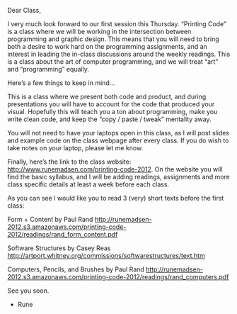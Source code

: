 Dear Class,

I very much look forward to our first session this Thursday. “Printing Code” is a class where we will be working in the intersection between programming and graphic design. This means that you will need to bring both a desire to work hard on the programming assignments, and an interest in leading the in-class discussions around the weekly readings. This is a class about the art of computer programming, and we will treat “art” and “programming” equally.

Here’s a few things to keep in mind...

This is a class where we present both code and product, and during presentations you will have to account for the code that produced your visual. Hopefully this will teach you a ton about programming, make you write clean code, and keep the “copy / paste / tweak” mentality away.

You will not need to have your laptops open in this class, as I will post slides and example code on the class webpage after every class. If you do wish to take notes on your laptop, please let me know.

Finally, here’s the link to the class website: http://www.runemadsen.com/printing-code-2012. On the website you will find the basic syllabus, and I will be adding readings, assignments and more class specific details at least a week before each class.

As you can see I would like you to read 3 (very) short texts before the first class:

Form + Content by Paul Rand
http://runemadsen-2012.s3.amazonaws.com/printing-code-2012/readings/rand_form_content.pdf

Software Structures by Casey Reas
http://artport.whitney.org/commissions/softwarestructures/text.htm
 
Computers, Pencils, and Brushes by Paul Rand
http://runemadsen-2012.s3.amazonaws.com/printing-code-2012/readings/rand_computers.pdf



See you soon.

- Rune